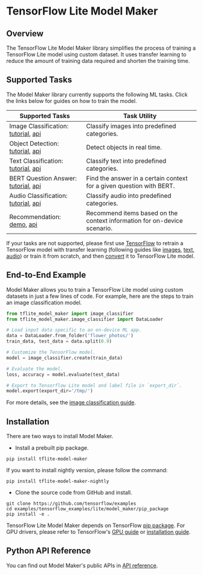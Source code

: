 # TensorFlow Lite Model Maker

## Overview

The TensorFlow Lite Model Maker library simplifies the process of training a
TensorFlow Lite model using custom dataset. It uses transfer learning to reduce
the amount of training data required and shorten the training time.

## Supported Tasks

The Model Maker library currently supports the following ML tasks. Click the
links below for guides on how to train the model.

Supported Tasks                                                                                                                                                                                                                                                                                                                             | Task Utility
------------------------------------------------------------------------------------------------------------------------------------------------------------------------------------------------------------------------------------------------------------------------------------------------------------------------------------------- | ------------
Image Classification: [tutorial](https://www.tensorflow.org/lite/tutorials/model_maker_image_classification), [api](https://www.tensorflow.org/lite/api_docs/python/tflite_model_maker/image_classifier)                                                                                                                                    | Classify images into predefined categories.
Object Detection: [tutorial](https://www.tensorflow.org/lite/tutorials/model_maker_object_detection), [api](https://www.tensorflow.org/lite/api_docs/python/tflite_model_maker/object_detector)                                                                                                                                             | Detect objects in real time.
Text Classification: [tutorial](https://www.tensorflow.org/lite/tutorials/model_maker_text_classification), [api](https://www.tensorflow.org/lite/api_docs/python/tflite_model_maker/text_classifier)                                                                                                                                       | Classify text into predefined categories.
BERT Question Answer: [tutorial](https://www.tensorflow.org/lite/tutorials/model_maker_question_answer), [api](https://www.tensorflow.org/lite/api_docs/python/tflite_model_maker/question_answer)                                                                                                                                          | Find the answer in a certain context for a given question with BERT.
Audio Classification: [tutorial](https://www.tensorflow.org/lite/tutorials/model_maker_audio_classification), [api](https://www.tensorflow.org/lite/api_docs/python/tflite_model_maker/audio_classifier) | Classify audio into predefined categories.
Recommendation: [demo](https://github.com/tensorflow/examples/blob/master/tensorflow_examples/lite/model_maker/demo/recommendation_demo.py), [api](https://www.tensorflow.org/lite/api_docs/python/tflite_model_maker/recommendation)                                                                                                       | Recommend items based on the context information for on-device scenario.

If your tasks are not supported, please first use [TensorFlow](https://www.tensorflow.org/guide)
to retrain a TensorFlow model with transfer learning (following guides like
[images](https://www.tensorflow.org/tutorials/images/transfer_learning),
[text](https://www.tensorflow.org/official_models/fine_tuning_bert),
[audio](https://www.tensorflow.org/tutorials/audio/transfer_learning_audio)) or
train it from scratch, and then [convert](https://www.tensorflow.org/lite/convert)
it to TensorFlow Lite model.

## End-to-End Example

Model Maker allows you to train a TensorFlow Lite model using custom datasets in
just a few lines of code. For example, here are the steps to train an image
classification model.

```python
from tflite_model_maker import image_classifier
from tflite_model_maker.image_classifier import DataLoader

# Load input data specific to an on-device ML app.
data = DataLoader.from_folder('flower_photos/')
train_data, test_data = data.split(0.9)

# Customize the TensorFlow model.
model = image_classifier.create(train_data)

# Evaluate the model.
loss, accuracy = model.evaluate(test_data)

# Export to Tensorflow Lite model and label file in `export_dir`.
model.export(export_dir='/tmp/')
```

For more details, see the
[image classification guide](https://www.tensorflow.org/lite/tutorials/model_maker_image_classification).

## Installation

There are two ways to install Model Maker.

*   Install a prebuilt pip package.

```shell
pip install tflite-model-maker
```

If you want to install nightly version, please follow the command:

```shell
pip install tflite-model-maker-nightly
```

*   Clone the source code from GitHub and install.

```shell
git clone https://github.com/tensorflow/examples
cd examples/tensorflow_examples/lite/model_maker/pip_package
pip install -e .
```

TensorFlow Lite Model Maker depends on TensorFlow
[pip package](https://www.tensorflow.org/install/pip). For GPU drivers, please
refer to TensorFlow's [GPU guide](https://www.tensorflow.org/install/gpu) or
[installation guide](https://www.tensorflow.org/install).

## Python API Reference

You can find out Model Maker's public APIs in
[API reference](https://www.tensorflow.org/lite/api_docs/python/tflite_model_maker).
